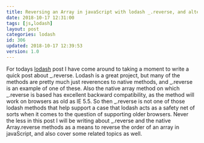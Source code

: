 ```yaml
---
title: Reversing an Array in javaScript with lodash _.reverse, and alternatives
date: 2018-10-17 12:31:00
tags: [js,lodash]
layout: post
categories: lodash
id: 306
updated: 2018-10-17 12:39:53
version: 1.0
---
```


For todays [lodash](https://lodash.com/) post I have come around to taking a moment to write a quick post about \_.reverse. Lodash is a great project, but many of the methods are pretty much just reverences to native methods, and \_.reverse is an example of one of these. Also the native array method on which \_.reverse is based has excellent backward compatibility, as the method will work on browsers as old as IE 5.5. So then \_.reverse is not one of those lodash methods that help support a case that lodash acts as a safety net of sorts when it comes to the question of supporting older browsers. Never the less in this post I will be writing about \_.reverse and the native Array.reverse methods as a means to reverse the order of an array in javaScript, and also cover some related topics as well.

<!-- more -->
